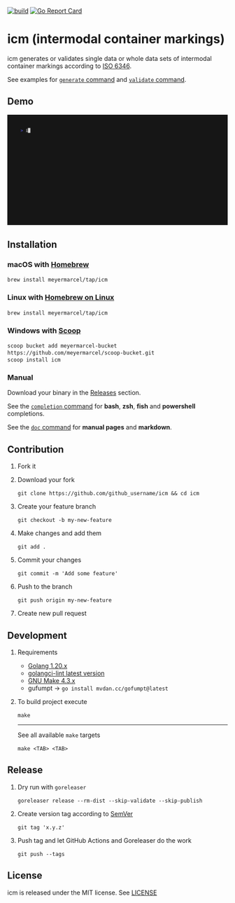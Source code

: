 [![build](https://github.com/meyermarcel/icm/actions/workflows/build.yml/badge.svg)](https://github.com/meyermarcel/icm/actions/workflows/build.yml)  [![Go Report Card](https://goreportcard.com/badge/github.com/meyermarcel/icm)](https://goreportcard.com/report/github.com/meyermarcel/icm)

# icm (intermodal container markings)

icm generates or validates single data or whole data sets of intermodal container markings according to [ISO 6346](https://en.wikipedia.org/wiki/ISO_6346).

See examples for [`generate` command](docs/icm_generate.md#examples) and [`validate` command](docs/icm_validate.md#examples).

## Demo

![Demo](docs/gif/demo.gif)

## Installation

### macOS with [Homebrew](https://brew.sh)

```
brew install meyermarcel/tap/icm
```

### Linux with [Homebrew on Linux](https://docs.brew.sh/Homebrew-on-Linux)

```
brew install meyermarcel/tap/icm
```

### Windows with [Scoop](https://scoop.sh)

```
scoop bucket add meyermarcel-bucket https://github.com/meyermarcel/scoop-bucket.git
scoop install icm
```

### Manual

Download your binary in the [Releases](https://github.com/meyermarcel/icm/releases) section.

See the [`completion` command](docs/icm_completion.md) for **bash**, **zsh**, **fish** and **powershell** completions.

See the [`doc` command](docs/icm_doc.md) for **manual pages** and **markdown**.

## Contribution

1. Fork it

1. Download your fork
    ```
    git clone https://github.com/github_username/icm && cd icm
    ```

1. Create your feature branch
    ```
    git checkout -b my-new-feature
    ```

1. Make changes and add them
    ```
    git add .
    ```

1. Commit your changes
    ```
    git commit -m 'Add some feature'
    ```

1. Push to the branch
    ```
    git push origin my-new-feature
    ```

1. Create new pull request

## Development

1. Requirements
    * [Golang 1.20.x](https://golang.org/doc/install)
    * [golangci-lint latest version](https://github.com/golangci/golangci-lint#install)
    * [GNU Make 4.3.x](https://www.gnu.org/software/make/)
    * gufumpt -> `go install mvdan.cc/gofumpt@latest`

1. To build project execute
    ```
    make
    ```

    ---
    See all available `make` targets

    ```
    make <TAB> <TAB>
    ```

## Release

1. Dry run with `goreleaser`
    ```
    goreleaser release --rm-dist --skip-validate --skip-publish
    ```

1. Create version tag according to [SemVer](https://semver.org)
    ```
    git tag 'x.y.z'
    ```

1. Push tag and let GitHub Actions and Goreleaser do the work
    ```
    git push --tags
    ```

## License

icm is released under the MIT license. See [LICENSE](https://github.com/meyermarcel/icm/blob/master/LICENSE)

